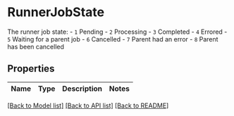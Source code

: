 # RunnerJobState

The runner job state:   - `1` Pending   - `2` Processing   - `3` Completed   - `4` Errored   - `5` Waiting for a parent job   - `6` Cancelled   - `7` Parent had an error   - `8` Parent has been cancelled 

## Properties
Name | Type | Description | Notes
------------ | ------------- | ------------- | -------------

[[Back to Model list]](../README.md#documentation-for-models) [[Back to API list]](../README.md#documentation-for-api-endpoints) [[Back to README]](../README.md)



